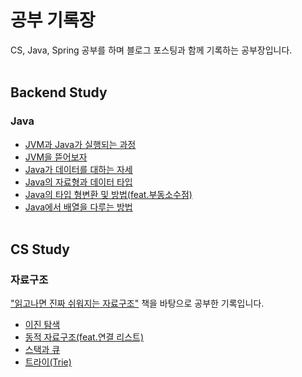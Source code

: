 # 공부 기록장
CS, Java, Spring 공부를 하며 블로그 포스팅과 함께 기록하는 공부장입니다.
<br></br>

## Backend Study
### Java
- [JVM과 Java가 실행되는 과정](https://blog.naver.com/dkslaus_1015/223706418325)
- [JVM을 뜯어보자](https://blog.naver.com/dkslaus_1015/223706721372)
- [Java가 데이터를 대하는 자세](https://blog.naver.com/dkslaus_1015/223709674969)
- [Java의 자료형과 데이터 타입](https://blog.naver.com/dkslaus_1015/223733116146)
- [Java의 타입 형변환 및 방법(feat.부동소수점)](https://blog.naver.com/dkslaus_1015/223737296000)
- [Java에서 배열을 다루는 방법](https://blog.naver.com/dkslaus_1015/223755837675)
<br></br>

## CS Study
### 자료구조
["읽고나면 진짜 쉬워지는 자료구조"](https://product.kyobobook.co.kr/detail/S000212705529) 책을 바탕으로 공부한 기록입니다.
- [이진 탐색](https://blog.naver.com/dkslaus_1015/223712542382)
- [동적 자료구조(feat.연결 리스트)](https://blog.naver.com/dkslaus_1015/223732195606)
- [스택과 큐](https://blog.naver.com/dkslaus_1015/223734345076)
- [트라이(Trie)](https://blog.naver.com/dkslaus_1015/223726627487)
